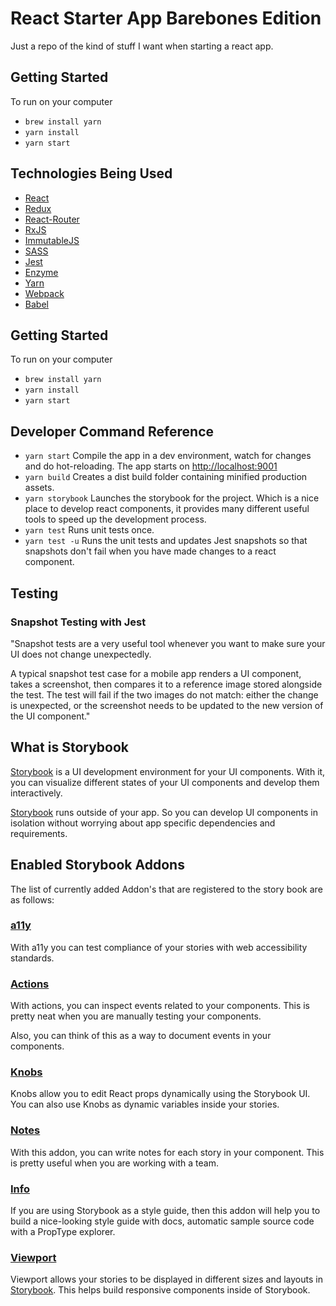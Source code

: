 # React Starter App Barebones Edition
Just a repo of the kind of stuff I want when starting a react app.

## Getting Started
To run on your computer

* `brew install yarn`
* `yarn install`
* `yarn start`

## Technologies Being Used
*  [React](https://reactjs.org/)
*  [Redux](https://redux.js.org/)
*  [React-Router](https://reacttraining.com/react-router/)
*  [RxJS](https://rxjs-dev.firebaseapp.com/)
*  [ImmutableJS](http://facebook.github.io/immutable-js/)
*  [SASS](https://sass-lang.com/)
*  [Jest](https://jestjs.io/)
*  [Enzyme](http://airbnb.io/enzyme/)
*  [Yarn](https://yarnpkg.com/en/)
*  [Webpack](https://webpack.js.org/)
*  [Babel](https://babeljs.io/)

## Getting Started
To run on your computer

* `brew install yarn`
* `yarn install`
* `yarn start`


## Developer Command Reference
* `yarn start` Compile the app in a dev environment, watch for changes and do hot-reloading. The app starts on [http://localhost:9001](http://localhost:9001)
* `yarn build` Creates a dist build folder containing minified production assets.
* `yarn storybook` Launches the storybook for the project. Which is a nice place to develop react components, it provides many different useful tools to speed up the development process.
* `yarn test` Runs unit tests once.
* `yarn test -u` Runs the unit tests and updates Jest snapshots so that snapshots don't fail when you have made changes to a react component.

## Testing

### Snapshot Testing with Jest
"Snapshot tests are a very useful tool whenever you want to make sure your UI does not change unexpectedly.

A typical snapshot test case for a mobile app renders a UI component, takes a screenshot, then compares it to a reference image stored alongside the test. The test will fail if the two images do not match: either the change is unexpected, or the screenshot needs to be updated to the new version of the UI component."

## What is Storybook

[Storybook](https://storybook.js.org/basics/introduction/) is a UI development environment for your UI components. With it, you can visualize different states of your UI components and develop them interactively.

[Storybook](https://storybook.js.org/basics/introduction/) runs outside of your app. So you can develop UI components in isolation without worrying about app specific dependencies and requirements.

## Enabled Storybook Addons

The list of currently added Addon's that are registered to the story book are as follows:

### [a11y](https://github.com/storybooks/storybook/tree/master/addons/a11y)

With a11y you can test compliance of your stories with web accessibility standards.

### [Actions](https://github.com/storybooks/storybook/tree/release/3.4/addons/actions)

With actions, you can inspect events related to your components. This is pretty neat when you are manually testing your components.

Also, you can think of this as a way to document events in your components.

### [Knobs](https://github.com/storybooks/storybook/tree/release/3.4/addons/knobs)

Knobs allow you to edit React props dynamically using the Storybook UI.
You can also use Knobs as dynamic variables inside your stories.

### [Notes](https://github.com/storybooks/storybook/tree/release/3.4/addons/notes)

With this addon, you can write notes for each story in your component. This is pretty useful when you are working with a team.

### [Info](https://github.com/storybooks/storybook/tree/release/3.4/addons/info)

If you are using Storybook as a style guide, then this addon will help you to build a nice-looking style guide with docs, automatic sample source code with a PropType explorer.

### [Viewport](https://github.com/storybooks/storybook/tree/release/3.4/addons/viewport)

Viewport allows your stories to be displayed in different sizes and layouts in [Storybook](https://storybook.js.org).  This helps build responsive components inside of Storybook.
